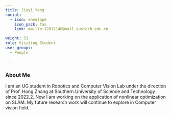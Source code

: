 ```yaml
---
title: Jiayi Yang
social:
  - icon: envelope 
    icon_pack: fas
    link: mailto:12012146@mail.sustech.edu.cn

weight: 31
role: Visiting Student
user_groups:
  - People

---
```

### About Me
I am an UG student in Robotics and Computer Vision Lab under the direction of Prof. Hong Zhang at Southern University of Science and Technology since 2022.2. Now I am working on the application of nonlinear optimization on SLAM. My future research work will continue to explore in Computer vision field.
